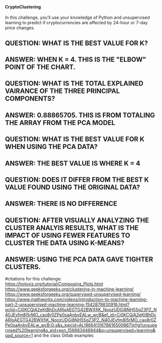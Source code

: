 #### CryptoClustering
In this challenge, you’ll use your knowledge of Python and unsupervised learning to predict if cryptocurrencies are affected by 24-hour or 7-day price changes.

## QUESTION: WHAT IS THE BEST VALUE FOR K?
## ANSWER: WHEN K = 4. THIS IS THE "ELBOW" POINT OF THE CHART.

## QUESTION: WHAT IS THE TOTAL EXPLAINED VAIRANCE OF THE THREE PRINCIPAL COMPONENTS?
## ANSWER: 0.88865705. THIS IS FROM TOTALING THE ARRAY FROM THE PCA MODEL

## QUESTION: WHAT IS THE BEST VALUE FOR K WHEN USING THE PCA DATA?
## ANSWER: THE BEST VALUE IS WHERE K = 4

## QUESTION: DOES IT DIFFER FROM THE BEST K VALUE FOUND USING THE ORIGINAL DATA?
## ANSWER: THERE IS NO DIFFERENCE

## QUESTION: AFTER VISUALLY ANALYZING THE CLUSTER ANALYIS RESULTS, WHAT IS THE IMPACT OF USING FEWER FEATURES TO CLUSTER THE DATA USING K-MEANS?
## ANSWER: USING THE PCA DATA GAVE TIGHTER CLUSTERS. 

#citations for this challenge:
https://holoviz.org/tutorial/Composing_Plots.html
https://www.geeksforgeeks.org/clustering-in-machine-learning/
https://www.geeksforgeeks.org/supervised-unsupervised-learning/
https://www.mathworks.com/videos/introduction-to-machine-learning-part-2-unsupervised-machine-learning-1542879830916.html?gclid=Cj0KCQiA2eKtBhDcARIsAEGTG42BWXfiK_NoozUDGi8NH5SgZ3PZ_N40JEyfm8I5rMO_cao8r0ZPe0saAnbvEALw_wcB&ef_id=Cj0KCQiA2eKtBhDcARIsAEGTG42BWXfiK_NoozUDGi8NH5SgZ3PZ_N40JEyfm8I5rMO_cao8r0ZPe0saAnbvEALw_wcB:G:s&s_kwcid=AL!8664!3!678616500867!p!!g!!unsupervised%20learning&s_eid=psn_156683448844&q=unsupervised+learning&gad_source=1
and the class Gitlab examples

